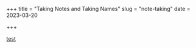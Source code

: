 +++
title = "Taking Notes and Taking Names"
slug = "note-taking"
date = 2023-03-20

+++

[test](images/pensive.png)
